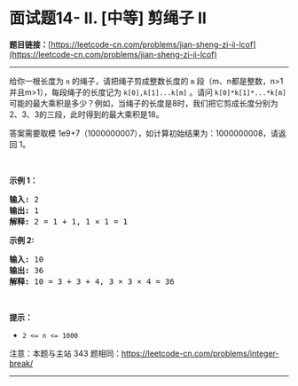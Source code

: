 # 面试题14- II. [中等] 剪绳子 II

**题目链接：**[https://leetcode-cn.com/problems/jian-sheng-zi-ii-lcof](https://leetcode-cn.com/problems/jian-sheng-zi-ii-lcof)

---

<div class="content__1Y2H">
 <div class="notranslate">
  <p>给你一根长度为 <code>n</code> 的绳子，请把绳子剪成整数长度的 <code>m</code> 段（m、n都是整数，n&gt;1并且m&gt;1），每段绳子的长度记为 <code>k[0],k[1]...k[m]</code> 。请问 <code>k[0]*k[1]*...*k[m]</code> 可能的最大乘积是多少？例如，当绳子的长度是8时，我们把它剪成长度分别为2、3、3的三段，此时得到的最大乘积是18。</p> 
  <p>答案需要取模 1e9+7（1000000007），如计算初始结果为：1000000008，请返回 1。</p> 
  <p>&nbsp;</p> 
  <p><strong>示例 1：</strong></p> 
  <pre class="language-text"><strong>输入: </strong>2
<strong>输出: </strong>1
<strong>解释: </strong>2 = 1 + 1, 1 × 1 = 1</pre> 
  <p><strong>示例&nbsp;2:</strong></p> 
  <pre class="language-text"><strong>输入: </strong>10
<strong>输出: </strong>36
<strong>解释: </strong>10 = 3 + 3 + 4, 3 ×&nbsp;3 ×&nbsp;4 = 36</pre> 
  <p>&nbsp;</p> 
  <p><strong>提示：</strong></p> 
  <ul> 
   <li><code>2 &lt;= n &lt;= 1000</code></li> 
  </ul> 
  <p>注意：本题与主站 343 题相同：<a href="https://leetcode-cn.com/problems/integer-break/">https://leetcode-cn.com/problems/integer-break/</a></p> 
 </div>
</div>

---

```

```